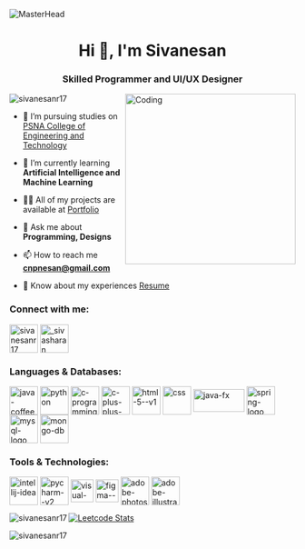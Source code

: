 ![MasterHead](https://cdn.prod.website-files.com/6529af71422fddacbfa5868d/663a85ba91050589a77996ae_IMG_3321.gif)
<h1 align="center">Hi 👋, I'm Sivanesan</h1>
<h3 align="center">Skilled Programmer and UI/UX Designer</h3>

<img align="right" alt="Coding" width="300" src="https://cdn.dribbble.com/users/1579322/screenshots/6587273/blue_boy_typing_nothought.gif">

<p align="left"> <img src="https://visitcount.itsvg.in/api?id=sivanesanr17&icon=3&color=1" alt="sivanesanr17" /> </p>

- 🔭 I’m pursuing studies on [PSNA College of Engineering and Technology](https://www.psnacet.edu.in/)

- 🌱 I’m currently learning **Artificial Intelligence and Machine Learning**

- 👨‍💻 All of my projects are available at [Portfolio](https://sivanesanr17.github.io/Portfolio/)

- 💬 Ask me about **Programming, Designs**

- 📫 How to reach me **cnpnesan@gmail.com**

- 📄 Know about my experiences [Resume](https://drive.google.com/file/d/182qkpPZGPY2pxnVa6SkKdwcs8aMGucXH/view?usp=sharing)

<h3 align="left">Connect with me:</h3>
<p align="left">
<a href="https://linkedin.com/in/sivanesanr17" target="blank"><img align="center" src="https://img.icons8.com/color/48/linkedin.png" alt="sivanesanr17" height="50" width="50" /></a>
<a href="https://instagram.com/_sivasharan_" target="blank"><img align="center" src="https://img.icons8.com/fluency/48/instagram-new.png" alt="_sivasharan_" height="50" width="50" /></a>
</p>

<h3 align="left">Languages & Databases:</h3>
<p align="left"> 
<a href="https://www.java.com/en/" target="blank"><img align="center" src="https://img.icons8.com/color/48/java-coffee-cup-logo--v1.png" alt="java-coffee-cup-logo--v1" height="50" width="50" /></a>
<a href="https://www.python.org/" target="blank"><img align="center" src="https://img.icons8.com/fluency/48/python.png" alt="python" height="50" width="50" /></a>
<a href="https://www.cprogramming.com/" target="blank"><img align="center" src="https://img.icons8.com/color/48/c-programming.png" alt="c-programming" height="50" width="50" /></a>
<a href="https://isocpp.org/" target="blank"><img align="center" src="https://img.icons8.com/color/48/c-plus-plus-logo.png" alt="c-plus-plus-logo" height="50" width="50" /></a>
<a href="https://html.com/" target="blank"><img align="center" src="https://img.icons8.com/color/48/html-5--v1.png" alt="html-5--v1" height="50" width="50" /></a>
<a href="https://www.w3.org/Style/CSS/Overview.en.html" target="blank"><img align="center" src="https://img.icons8.com/color/48/css3.png" alt="css" height="50" width="50" /></a>
<a href="https://openjfx.io/" target="blank"><img align="center" src="https://upload.wikimedia.org/wikipedia/en/c/cc/JavaFX_Logo.png" alt="java-fx" height="40" width="90" /></a>
<a href="https://spring.io/projects/spring-boot" target="blank"><img align="center" src="https://img.icons8.com/color/48/spring-logo.png" alt="spring-logo" height="50" width="50" /></a>
<a href="https://www.mysql.com/" target="blank"><img align="center" src="https://img.icons8.com/fluency/48/mysql-logo.png" alt="mysql-logo" height="50" width="50" /></a>
<a href="https://www.mongodb.com/" target="blank"><img align="center" src="https://img.icons8.com/color/48/mongo-db.png" alt="mongo-db" height="50" width="50" /></a>
</p>

<h3 align="left">Tools & Technologies:</h3>
<p align="left"> 
<a href="https://www.jetbrains.com/idea/" target="blank"><img align="center" src="https://img.icons8.com/color/48/intellij-idea.png" alt="intellij-idea" height="50" width="50" /></a>
<a href="https://www.jetbrains.com/pycharm/" target="blank"><img align="center" src="https://img.icons8.com/color/48/pycharm--v2.png" alt="pycharm--v2" height="50" width="50" /></a>
<a href="https://code.visualstudio.com/" target="blank"><img align="center" src="https://img.icons8.com/fluency/48/visual-studio-code-2019.png" alt="visual-studio-code-2019" height="40" width="40" /></a>
<a href="https://www.figma.com/" target="blank"><img align="center" src="https://img.icons8.com/color/48/figma--v1.png" alt="figma--v1" height="40" width="40" /></a>
<a href="https://www.adobe.com/in/products/photoshop.html" target="blank"><img align="center" src="https://img.icons8.com/color/48/adobe-photoshop--v1.png" alt="adobe-photoshop--v1" height="50" width="50" /></a>
<a href="https://www.adobe.com/in/products/illustrator.html" target="blank"><img align="center" src="https://img.icons8.com/color/48/adobe-illustrator--v1.png" alt="adobe-illustrator--v1" height="50" width="50" /></a>
</p>


<p><img align="left" src="https://github-readme-stats.vercel.app/api/top-langs?username=sivanesanr17&show_icons=true&locale=en&layout=compact&theme=apprentice" alt="sivanesanr17" /></p>

[![Leetcode Stats](https://leetcard.jacoblin.cool/sivanesanr17?font=poppins&width=400&height=80&fontSize=5)](https://leetcode.com/sivanesanr17)

<p><img align="center" src="https://github-readme-streak-stats.herokuapp.com/?user=sivanesanr17&" alt="sivanesanr17" /></p>
